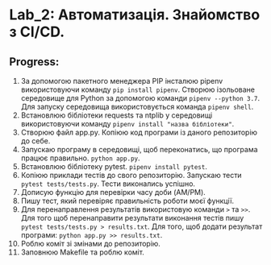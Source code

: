 # Lab_2: Автоматизація. Знайомство з CI/CD.

## Progress:
1. За допомогою пакетного менеджера PIP інсталюю pipenv використовуючи команду `pip install pipenv`. Cтворюю ізольоване середовище для Python за допомогою команди `pipenv --python 3.7`. Для запуску середовища використовується команда `pipenv shell`.
2. Встановлюю бібліотеки requests та ntplib у середовищі використовуючи команду `pipenv install "назва бібліотеки"`.
3. Створюю файл app.py. Копіюю код програми із даного репозиторію до себе.
4. Запускаю програму в середовищі, щоб переконатись, що програма працює правильно. `python app.py`.
5. Встановлюю бібліотеку pytest. `pipenv install pytest`.
6. Копіюю приклади тестів до свого репозиторію. Запускаю тести `pytest tests/tests.py`. Тести виконались успішно.
7. Дописую функцію для перевірки часу доби (AM/PM).
8. Пишу тест, який перевіряє правильність роботи моєї функції.
9. Для перенаправлення результатів використовую команди `>` та `>>`. Для того щоб перенаправити результати виконання тестів пишу `pytest tests/tests.py > results.txt`. Для того, щоб додати результат програми: `python app.py >> results.txt`. 
10. Роблю коміт зі змінами до репозиторію.
11. Заповнюю Makefile та роблю коміт.